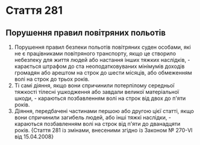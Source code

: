Cтаття 281
====
Порушення правил повітряних польотів
----
1. Порушення правил безпеки польотів повітряних суден особами, які не є працівниками повітряного транспорту, якщо це створило небезпеку для життя людей або настання інших тяжких наслідків, -
карається штрафом до ста неоподатковуваних мінімумів доходів громадян або арештом на строк до шести місяців, або обмеженням волі на строк до трьох років.
2. Ті самі діяння, якщо вони спричинили потерпілому середньої тяжкості тілесні ушкодження або завдали великої матеріальної шкоди, -
караються позбавленням волі на строк від двох до п'яти років.
3. Діяння, передбачені частинами першою або другою цієї статті, якщо вони спричинили загибель людей, або інші тяжкі наслідки, -
караються позбавленням волі на строк від п'яти до дванадцяти років.
{Стаття 281 із змінами, внесеними згідно із Законом № 270-VI від 15.04.2008}
